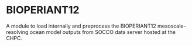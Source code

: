 # BIOPERIANT12
A module to load internally and preprocess the BIOPERIANT12 mesoscale-resolving ocean model outputs from SOCCO data server hosted at the CHPC.
